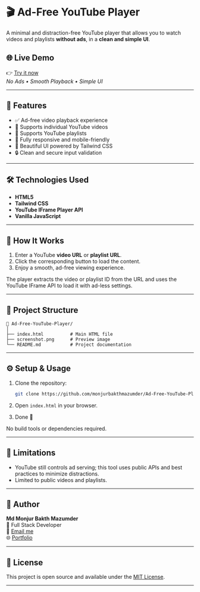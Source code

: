 

# 🎬 Ad-Free YouTube Player

A minimal and distraction-free YouTube player that allows you to watch videos and playlists **without ads**, in a **clean and simple UI**.

## 🌐 Live Demo

👉 [Try it now](https://monjurbakthmazumder.github.io/Ad-Free-YouTube-Player/)  
_No Ads • Smooth Playback • Simple UI_

---

## 🚀 Features

- ✅ Ad-free video playback experience
- 🎥 Supports individual YouTube videos
- 📃 Supports YouTube playlists
- 📱 Fully responsive and mobile-friendly
- 🌈 Beautiful UI powered by Tailwind CSS
- 🔒 Clean and secure input validation

---

## 🛠️ Technologies Used

- **HTML5**
- **Tailwind CSS**
- **YouTube IFrame Player API**
- **Vanilla JavaScript**

---

## 🧠 How It Works

1. Enter a YouTube **video URL** or **playlist URL**.
2. Click the corresponding button to load the content.
3. Enjoy a smooth, ad-free viewing experience.

The player extracts the video or playlist ID from the URL and uses the YouTube IFrame API to load it with ad-less settings.

---

## 📂 Project Structure

```
📁 Ad-Free-YouTube-Player/
│
├── index.html          # Main HTML file
├── screenshot.png      # Preview image
└── README.md           # Project documentation
```

---

## ⚙️ Setup & Usage

1. Clone the repository:

   ```bash
   git clone https://github.com/monjurbakthmazumder/Ad-Free-YouTube-Player.git
   ```

2. Open `index.html` in your browser.

3. Done 🎉

No build tools or dependencies required.

---

## 📌 Limitations

- YouTube still controls ad serving; this tool uses public APIs and best practices to minimize distractions.
- Limited to public videos and playlists.

---

## 🙌 Author

**Md Monjur Bakth Mazumder**  
💼 Full Stack Developer  
📧 [Email me](mailto:md.monjurmbm2001@gmail.com)  
🌐 [Portfolio](https://mdmonjurbakthmazumder.netlify.app)

---

## 📃 License

This project is open source and available under the [MIT License](LICENSE).

---

